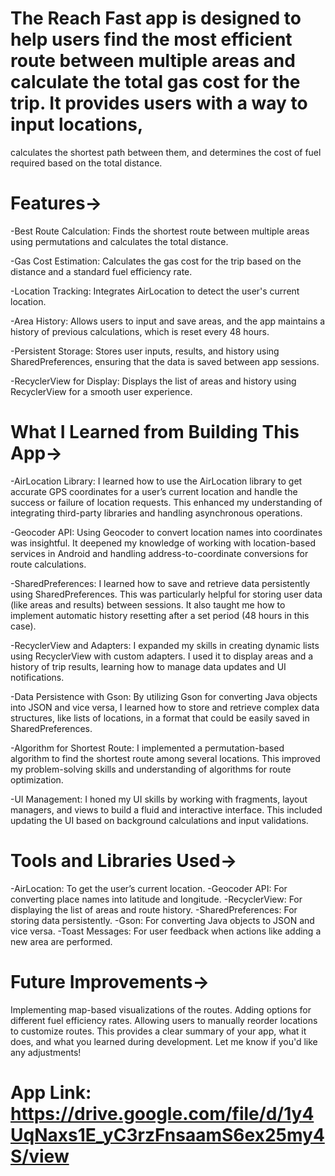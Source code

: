 # The Reach Fast app is designed to help users find the most efficient route between multiple areas and calculate the total gas cost for the trip. It provides users with a way to input locations,
calculates the shortest path between them, and determines the cost of fuel required based on the total distance.

# Features->
-Best Route Calculation: Finds the shortest route between multiple areas using permutations and calculates the total distance.

-Gas Cost Estimation: Calculates the gas cost for the trip based on the distance and a standard fuel efficiency rate.

-Location Tracking: Integrates AirLocation to detect the user's current location.

-Area History: Allows users to input and save areas, and the app maintains a history of previous calculations, which is reset every 48 hours.

-Persistent Storage: Stores user inputs, results, and history using SharedPreferences, ensuring that the data is saved between app sessions.

-RecyclerView for Display: Displays the list of areas and history using RecyclerView for a smooth user experience.

# What I Learned from Building This App->
-AirLocation Library: I learned how to use the AirLocation library to get accurate GPS coordinates for a user’s current location and handle the success or failure of location requests.
This enhanced my understanding of integrating third-party libraries and handling asynchronous operations.

-Geocoder API: Using Geocoder to convert location names into coordinates was insightful. It deepened my knowledge of working with location-based services in Android and handling address-to-coordinate conversions for route calculations.

-SharedPreferences: I learned how to save and retrieve data persistently using SharedPreferences. This was particularly helpful for storing user data (like areas and results) between sessions.
It also taught me how to implement automatic history resetting after a set period (48 hours in this case).

-RecyclerView and Adapters: I expanded my skills in creating dynamic lists using RecyclerView with custom adapters. I used it to display areas and a history of trip results, learning how to manage data updates and UI notifications.

-Data Persistence with Gson: By utilizing Gson for converting Java objects into JSON and vice versa, I learned how to store and retrieve complex data structures, like lists of locations, in a format that could be easily saved in SharedPreferences.

-Algorithm for Shortest Route: I implemented a permutation-based algorithm to find the shortest route among several locations. This improved my problem-solving skills and understanding of algorithms for route optimization.

-UI Management: I honed my UI skills by working with fragments, layout managers, and views to build a fluid and interactive interface. This included updating the UI based on background calculations and input validations.

# Tools and Libraries Used->
-AirLocation: To get the user’s current location.
-Geocoder API: For converting place names into latitude and longitude.
-RecyclerView: For displaying the list of areas and route history.
-SharedPreferences: For storing data persistently.
-Gson: For converting Java objects to JSON and vice versa.
-Toast Messages: For user feedback when actions like adding a new area are performed.

# Future Improvements->
Implementing map-based visualizations of the routes.
Adding options for different fuel efficiency rates.
Allowing users to manually reorder locations to customize routes.
This provides a clear summary of your app, what it does, and what you learned during development. Let me know if you'd like any adjustments!


# App Link: https://drive.google.com/file/d/1y4UqNaxs1E_yC3rzFnsaamS6ex25my4S/view
